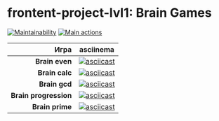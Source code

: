 # frontent-project-lvl1: Brain Games

[![Maintainability](https://api.codeclimate.com/v1/badges/a99a88d28ad37a79dbf6/maintainability)](https://codeclimate.com/github/codeclimate/codeclimate/maintainability)
[![Main actions](https://github.com/Melchukova/frontend-project-lvl1/workflows/Main-actions/badge.svg)](https://github.com/Melchukova/frontend-project-lvl1/actions)

| Игра | asciinema |
|----:|:----:|
| __Brain even__ | [![asciicast](https://asciinema.org/a/Y0P3l0LMMeLVUkhlhdIbWMoT4.png)](https://asciinema.org/a/Y0P3l0LMMeLVUkhlhdIbWMoT4) |
| __Brain calc__ | [![asciicast](https://asciinema.org/a/uKa6pAX8dH99aVHWh4ZN5rFEN.png)](https://asciinema.org/a/uKa6pAX8dH99aVHWh4ZN5rFEN) |
| __Brain gcd__ | [![asciicast](https://asciinema.org/a/QOaRbWvOs22X7dX0HdW5IF9BI.png)](https://asciinema.org/a/QOaRbWvOs22X7dX0HdW5IF9BI) |
| __Brain progression__ | [![asciicast](https://asciinema.org/a/K3BgYrZc4vXVOSfsWoxYdSEsR.png)](https://asciinema.org/a/K3BgYrZc4vXVOSfsWoxYdSEsR) |
| __Brain prime__ | [![asciicast](https://asciinema.org/a/vKknes6PWCQJs06X0uFVbsJBy.png)](https://asciinema.org/a/vKknes6PWCQJs06X0uFVbsJBy) |
